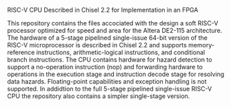 
RISC-V CPU Described in Chisel 2.2 for Implementation in an FPGA

This repository contains the files accociated with the design a soft RISC-V processor optimized for speed and area for the 
Altera DE2-115 architecture. The hardware of a 5-stage pipelined single-issue 64-bit version of the RISC-V microprocessor
is described in Chisel 2.2 and supports memory-reference instructions, arithmetic-logical instructions, and conditional branch instructions. The CPU contains hardware for hazard detection to support a no-operation instruction (nop) and forwarding hardware to operations in the execution stage and instruction decode stage for resolving data hazards. Floating-point capabilities and exception handling is not supported. In addidtion to the full 5-stage pipelined single-issue RISC-V CPU the repository also contains a simpler single-stage version.
